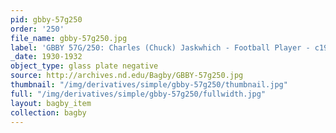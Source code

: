 ```yaml
---
pid: gbby-57g250
order: '250'
file_name: gbby-57g250.jpg
label: 'GBBY 57G/250: Charles (Chuck) Jaskwhich - Football Player - c1930-1932'
_date: 1930-1932
object_type: glass plate negative
source: http://archives.nd.edu/Bagby/GBBY-57g250.jpg
thumbnail: "/img/derivatives/simple/gbby-57g250/thumbnail.jpg"
full: "/img/derivatives/simple/gbby-57g250/fullwidth.jpg"
layout: bagby_item
collection: bagby
---
```

